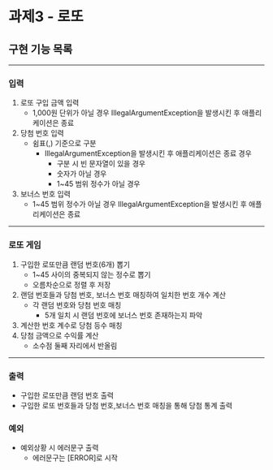 # 과제3 - 로또
## 구현 기능 목록
<hr>

### 입력

1. 로또 구입 금액 입력
    - 1,000원 단위가 아닐 경우 IllegalArgumentException을 발생시킨 후 애플리케이션은 종료
2. 당첨 번호 입력
    - 쉼표(,) 기준으로 구분
      - IllegalArgumentException을 발생시킨 후 애플리케이션은 종료 경우
        - 구분 시 빈 문자열이 있을 경우 
        - 숫자가 아닐 경우 
        - 1~45 범위 정수가 아닐 경우 
3. 보너스 번호 입력 
    - 1~45 범위 정수가 아닐 경우 IllegalArgumentException을 발생시킨 후 애플리케이션은 종료
<hr>

### 로또 게임
1. 구입한 로또만큼 랜덤 번호(6개) 뽑기
   - 1~45 사이의 중복되지 않는 정수로 뽑기
   - 오름차순으로 정렬 후 저장
2. 랜덤 번호들과 당첨 번호, 보너스 번호 매칭하여 일치한 번호 개수 계산
    - 각 랜덤 번호와 당첨 번호 매칭
      - 5개 일치 시 랜덤 번호에 보너스 번호 존재하는지 파악
3. 계산한 번호 계수로 당첨 등수 매칭
4. 당첨 금액으로 수익률 계산
   - 소수점 둘째 자리에서 반올림

<hr>

### 출력
 - 구입한 로또만큼 랜덤 번호 출력
 - 구입한 로또 번호들과 당첨 번호,보너스 번호 매칭을 통해 당첨 통계 출력


### 예외
  - 예외상황 시 에러문구 출력
    - 에러문구는 [ERROR]로 시작